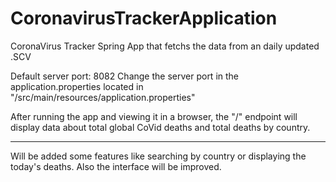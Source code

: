 # CoronavirusTrackerApplication
CoronaVirus Tracker Spring App that fetchs the data from an daily updated .SCV 

Default server port: 8082 
Change the server port in the application.properties located in "/src/main/resources/application.properties"

After running the app and viewing it in a browser, the "/" endpoint will display data about total global CoVid deaths and total deaths by country.

-----------------------------------------

Will be added some features like searching by country or displaying the today's deaths. Also the interface will be improved.
